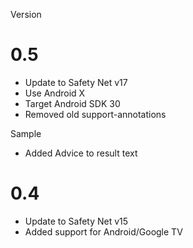 Version

0.5
===

* Update to Safety Net v17
* Use Android X
* Target Android SDK 30
* Removed old support-annotations

Sample
* Added Advice to result text

0.4
===

* Update to Safety Net v15
* Added support for Android/Google TV
